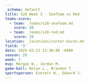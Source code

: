 ```yaml
---
_schema: default
title: S28 Week 3 - Seafoam vs Red
teams-score:
  - team: _teams/s28-seafoam.md
    score: 40
  - team: _teams/s28-red.md
    score: 39
location: _locations/carter-baron.md
field: '3'
date: 2025-03-23 12:30:00 -0400
season: 28
week: 3
mvp: Morgan W., Jordan M.
game-ball: Nolan L., Brandon T.
sportsperson: Everett W., Edward J.
---
```


